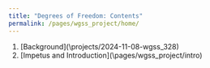 ```yaml
---
title: "Degrees of Freedom: Contents"
permalink: /pages/wgss_project/home/
---
```

1. [Background](\projects/2024-11-08-wgss_328\)
2. [Impetus and Introduction](\pages/wgss_project/intro\)
